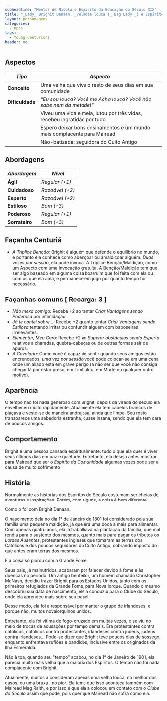 ```yaml
---
subheadline: "Mentor de Nicola e Espírito da Educação do Século XIX" 
title: "_Lady_ Brighit Danaan, _velhota louca (_ Bag Lady _) e Espírito da Comunidade do Século XIX_"
layout: personagens
categories:
  - npcs 
tags:
  - Young Centurions
header: no
---
```


## Aspectos

| ***Tipo***       | ***Aspecto***                                                            |
|------------------|--------------------------------------------------------------------------|
| __Conceito__     | Uma velha que vive o resto de seus dias em sua comunidade                |
| __Dificuldade__  | _"Eu sou louca? Você me Acha louca? Você não sabe nem da metade!"_       |
|                  | Viveu uma vida e meia, lutou por três vidas, recebeu ingratidão por tudo |
|                  | Espero deixar bons ensinamentos e um mundo mais complacente para Mairead |
|                  | Não-batizada: seguidora do Culto Antigo                                  |

## Abordagens

| ***Abordagem*** | ***Nível***     |
|-----------------|-----------------|
| __Ágil__        | _Regular (+1)_  |
| __Cuidadoso__   | _Razoável (+2)_ |
| __Esperto__     | _Razoável (+2)_ |
| __Estiloso__    | _Bom (+3)_      |
| __Poderoso__    | _Regular (+1)_  |
| __Sorrateiro__  | _Bom (+3)_      |

## Façanha Centuriã

+ _A Tríplice Benção:_ Brighit é alguém que defende o equilíbrio no mundo, e portanto ela conhece como abençoar ou amaldiçoar alguém. _Duas vezes por sessão_, ela pode invocar A Tríplice Benção/Maldição, como um Aspecto com uma Invocação gratuíta. A Benção/Maldição tem que ser algo baseado em alguma coisa boa/ruim que foi feita com ela ou com os que ela ama, e permanece em jogo por quanto tempo for necessário.

## Façanhas comuns [ Recarga: 3 ]

+ _Não mexa comigo:_ Recebe +2 ao tentar _Criar Vantagens sendo Poderosa_ por intimidação
+ _Já te contei sobre...:_ Recebe +2 quanto tentar _Criar Vantagens sendo Estilosa_ tentando irritar ou confundir alguém com baboseiras irrelevantes.
+ _Elementar, Meu Caro_: Recebe +2 ao _Superar obstáculos sendo Esperta_ relativos a charadas, quebra-cabeças ou de outras formas sair de apuros.
+ *A Cavalaria:* Como você é capaz de sentir quando seus amigos estão encrencados, _uma vez por sessão_ você pode colocar-se em uma cena onde um aliado está em grave perigo (a não ser que você não consiga chegar lá por estar preso, em Timbuktu, em Marte ou qualquer outro motivo).

## Aparência

O tempo não foi nada generoso com Brighit: depois da virada do século ela envelheceu muito rapidamente. Atualmente ela tem cabelos brancos de piaçava e veste-se de maneira andrajosa, ainda que limpa. Seu rosto transparece uma sabedoria estranha, quase insana, sendo que ela tem cara de poucos amigos.

## Comportamento

Brighit é uma pessoa cansada espiritualmente: tudo o que ela quer é viver seus últimos dias em paz e quietude. Entretanto, ela deseja antes mostrar para Mairead que ser o _Espírito da Comunidade_ algumas vezes pode ser a causa de muito sofrimento

## História

Normalmente as histórias dos Espíritos do Século costumam ser cheias de aventuras e inspirações. Porém, com alguns, a coisa é bem diferente.

Como o foi com Brighit Danaan.

O nascimento dela no dia 1° de Janeiro de 1801 foi considerado pela sua família uma pequena maldição, já que era uma boca a mais para alimentar. Com apenas quatro anos, ela já trabalhava na plantação da família, que mal rendia para o sustento dos mesmos, quanto mais para pagar os tributos os _Lordes Ausentes_, protestantes ingleses que tomaram as terras dos Católicos e dos poucos seguidores do Culto Antigo, cobrando imposto do que antes eram terras dos mesmos.

E a coisa só piorou com a Grande Fome.

Seus pais, já malnutridos, acabaram por falecer devido à fome e às doenças no período. Um antigo benfeitor, um homem chamado Christopher McNash, decidiu trazer Brighit para os Estados Unidos, junto com os primeiros refugiados da Grande Fome, para Nova Iorque. Quando o mesmo descobriu sua data de nascimento, ele a conduziu para o Clube do Século, onde ela aprendeu mais sobre seu papel. 

Desse modo, ela foi a responsável por manter o grupo de irlandeses, e porque não, muitos novaiorquinos unidos.

Entretanto, ela foi vítima de fogo-cruzado em muitas vezes, e se viu no meio de trocas de acusações por tempo demais. Era protestantes contra católicos, católicos contra protestantes, irlandeses contra judeus, judeus contra irlandeses... Pode-se dizer que Brighit teve poucos dias de sossego, enquanto enfrentava rufiões e bandidos, inclusive entre os originados da Ilha Esmeralda.

Não à toa, quando seu "tempo" acabou, no dia 1° de Janeiro de 1901, ela parecia muito mais velha que a maioria dos Espíritos. O tempo não foi nada complacente com Brighit.

Atualmente, muitos a consideram apenas uma velha louca, no melhor dos casos, ou uma bruxa , no pior. Ela teme que isso aconteça também com Mairead Mag Raith, e por isso é que ela a colocou em contato com o _Clube do Século_ assim que pode, pois quer que Mairead não sofra como ela.
